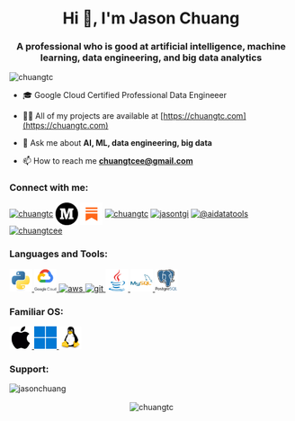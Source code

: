 <h1 align="center">Hi 👋, I'm Jason Chuang</h1>
<h3 align="center">A professional who is good at artificial intelligence, machine learning, data engineering, and big data analytics</h3>

<p align="left"> <img src="https://komarev.com/ghpvc/?username=chuangtc&label=Profile%20views&color=0e75b6&style=flat" alt="chuangtc" /> </p>

- 🎓 Google Cloud Certified Professional Data Engineeer
 
- 👨‍💻 All of my projects are available at [https://chuangtc.com](https://chuangtc.com)

- 💬 Ask me about **AI, ML, data engineering, big data**

- 📫 How to reach me **chuangtcee@gmail.com**

<h3 align="left">Connect with me:</h3>
<p align="left">
<a href="https://linkedin.com/in/chuangtc" target="_blank"><img align="center" src="https://raw.githubusercontent.com/rahuldkjain/github-profile-readme-generator/master/src/images/icons/Social/linked-in-alt.svg" alt="chuangtc" height="40" width="40" /></a>
<a href="https://medium.com/@chuangtcee" target="_blank"><img align="center" src="https://github.com/chuangtc/chuangtc/raw/main/img/medium.png" alt="@chuangtcee" height="40" width="40" /></a>
<a href="https://jasonchuang.substack.com" target="_blank"><img align="center" src="https://github.com/chuangtc/chuangtc/raw/main/img/substack.png" alt="@chuangtcee" height="40" width="40" /></a>
<a href="https://dev.to/chuangtc" target="_blank"><img align="center" src="https://raw.githubusercontent.com/rahuldkjain/github-profile-readme-generator/master/src/images/icons/Social/devto.svg" alt="chuangtc" height="40" width="40" /></a>
<a href="https://twitter.com/jasontgi" target="_blank"><img align="center" src="https://raw.githubusercontent.com/rahuldkjain/github-profile-readme-generator/master/src/images/icons/Social/twitter.svg" alt="jasontgi" height="40" width="40" /></a>
<a href="https://www.youtube.com/@aidatatools" target="_blank"><img align="center" src="https://raw.githubusercontent.com/rahuldkjain/github-profile-readme-generator/master/src/images/icons/Social/youtube.svg" alt="@aidatatools" height="40" width="40" /></a>
<a href="https://kaggle.com/chuangtcee" target="_blank"><img align="center" src="https://raw.githubusercontent.com/rahuldkjain/github-profile-readme-generator/master/src/images/icons/Social/kaggle.svg" alt="chuangtcee" height="40" width="40" /></a>
</p>

<h3 align="left">Languages and Tools:</h3>
<p align="left"> 
  <a href="https://www.python.org" target="_blank"> <img src="https://raw.githubusercontent.com/devicons/devicon/master/icons/python/python-original.svg" alt="python" width="40" height="40"/> </a>
  <a href="https://cloud.google.com/" target="_blank"><img alt="GCP" src="https://github.com/chuangtc/chuangtc/raw/main/img/GCP_logo.png" alt="GCP" width="40" height="40"/> </a>
  <a href="https://aws.amazon.com" target="_blank"> <img src="https://futurumresearch.com/wp-content/uploads/2020/01/aws-logo.png" alt="aws" width="40" height="40"/> </a>
  <a href="https://git-scm.com/" target="_blank"> <img src="https://www.vectorlogo.zone/logos/git-scm/git-scm-icon.svg" alt="git" width="40" height="40"/> </a>
  <a href="https://www.java.com" target="_blank"> <img src="https://raw.githubusercontent.com/devicons/devicon/master/icons/java/java-original.svg" alt="java" width="40" height="40"/> </a> 
  <a href="https://www.mysql.com/" target="_blank"> <img src="https://raw.githubusercontent.com/devicons/devicon/master/icons/mysql/mysql-original-wordmark.svg" alt="mysql" width="40" height="40"/> </a> 
  <a href="https://www.postgresql.org" target="_blank"> <img src="https://raw.githubusercontent.com/devicons/devicon/master/icons/postgresql/postgresql-original-wordmark.svg" alt="postgresql" width="40" height="40"/> </a> 
</p>
<h3 align="left">Familiar OS:</h3>
<p align="left"> 
  <a href="https://www.apple.com/macos/ventura/" target="_blank"> <img src="https://github.com/chuangtc/chuangtc/raw/main/img/macos.png" alt="Mac OS" width="40" height="40"/> </a> 
  <a href="https://www.microsoft.com/software-download/windows11" target="_blank"> <img src="https://github.com/chuangtc/chuangtc/raw/main/img/windows11.png" alt="Windows" width="40" height="40"/> </a> 
  <a href="https://www.linux.org/" target="_blank"> <img src="https://raw.githubusercontent.com/devicons/devicon/master/icons/linux/linux-original.svg" alt="Linux" width="40" height="40"/> </a> 
</p>

<h3 align="left">Support:</h3>
<p><a href="https://www.buymeacoffee.com/jasonchuang"> <img align="left" src="https://cdn.buymeacoffee.com/buttons/v2/default-yellow.png" height="50" width="210" alt="jasonchuang" /></a></p><br>

<p>&nbsp;<img align="center" src="https://github-readme-stats-gli7krpvx-chuangtc.vercel.app/api?username=chuangtc&show_icons=true&locale=en" alt="chuangtc" /></p>
